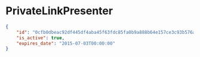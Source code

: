 # PrivateLinkPresenter

```json
{
    "id": "0cfb0dbeac92df445df4aba45f63fdc85fa0b9a888b64e157ce3c93b576aa300fb3621ef3a219515dd482",
    "is_active": true,
    "expires_date": "2015-07-03T00:00:00"
}
```
